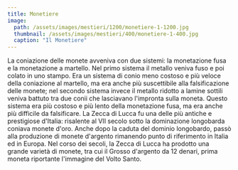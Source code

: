 ```yaml
---
title: Monetiere
image: 
  path: /assets/images/mestieri/1200/monetiere-1-1200.jpg
  thumbnail: /assets/images/mestieri/400/monetiere-1-400.jpg
  caption: "Il Monetiere"
---
```



La coniazione delle monete avveniva con due sistemi: la monetazione fusa e la monetazione a martello. Nel primo sistema il metallo veniva fuso e poi colato in uno stampo. Era un sistema di conio meno costoso e più veloce della coniazione al martello, ma era anche più suscettibile alla falsificazione delle monete; nel secondo sistema invece il metallo ridotto a lamine sottili veniva battuto tra due conii che lasciavano l'impronta sulla moneta. Questo sistema era più costoso e più lento della monetazione fusa, ma era anche più difficile da falsificare. La Zecca di Lucca fu una delle più antiche e prestigiose d'Italia: risalente al VII secolo sotto la dominazione longobarda coniava monete d'oro. Anche dopo la caduta del dominio longobardo, passò alla produzione di monete d'argento rimanendo punto di riferimento in Italia ed in Europa. Nel corso dei secoli, la Zecca di Lucca ha prodotto una grande varietà di monete, tra cui il Grosso d'argento da 12 denari, prima moneta riportante l'immagine del Volto Santo.

